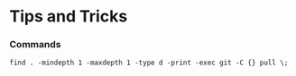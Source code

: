 # Tips and Tricks

### Commands

``` find . -mindepth 1 -maxdepth 1 -type d -print -exec git -C {} pull \; ```

<!-- Look for content in all files in a directory: 
``` grep -rnw -e 'discord' ``` -->
